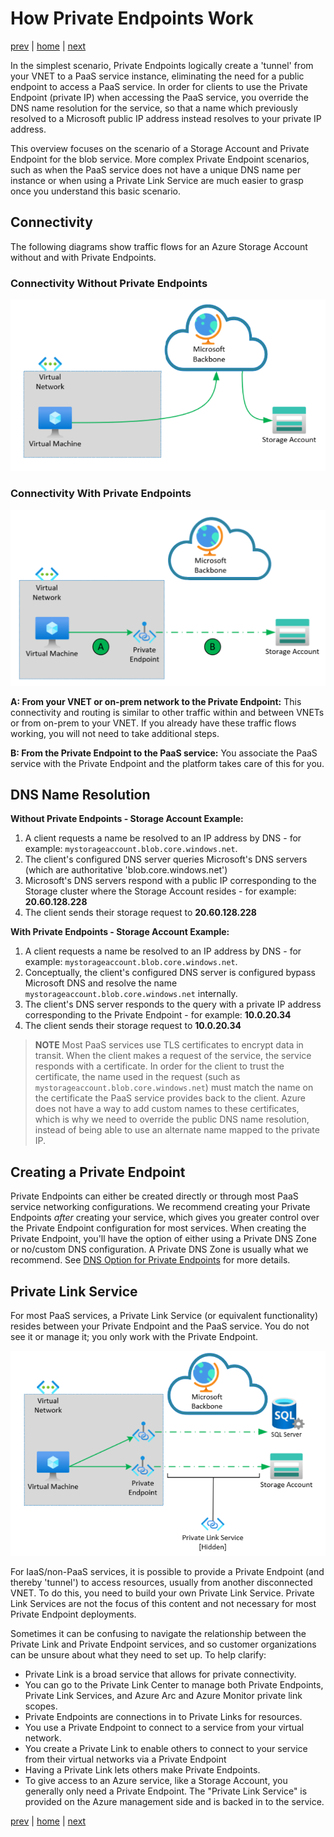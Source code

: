 # How Private Endpoints Work

[prev](./whyfta-pe.md) | [home](./readme.md)  | [next](./dns-pe-concepts.md)

In the simplest scenario, Private Endpoints logically create a 'tunnel' from your VNET to a PaaS service instance, eliminating the need for a public endpoint to access a PaaS service. In order for clients to use the Private Endpoint (private IP) when accessing the PaaS service, you override the DNS name resolution for the service, so that a name which previously resolved to a Microsoft public IP address instead resolves to your private IP address.

This overview focuses on the scenario of a Storage Account and Private Endpoint for the blob service. More complex Private Endpoint scenarios, such as when the PaaS service does not have a unique DNS name per instance or when using a Private Link Service are much easier to grasp once you understand this basic scenario.

## Connectivity

The following diagrams show traffic flows for an Azure Storage Account without and with Private Endpoints.

### **Connectivity Without Private Endpoints**

![Storage Account with No Private Endpoints](img/storage-account-no-pe.png)

### **Connectivity With Private Endpoints**

![Storage Account with Private Endpoints](img/storage-account-with-pe.png)

**A: From your VNET or on-prem network to the Private Endpoint:** This connectivity and routing is similar to other traffic within and between VNETs or from on-prem to your VNET. If you already have these traffic flows working, you will not need to take additional steps.

**B: From the Private Endpoint to the PaaS service:** You associate the PaaS service with the Private Endpoint and the platform takes care of this for you.

## DNS Name Resolution

**Without Private Endpoints - Storage Account Example:**

1. A client requests a name be resolved to an IP address by DNS - for example: `mystorageaccount.blob.core.windows.net`.
1. The client's configured DNS server queries Microsoft's DNS servers (which are authoritative 'blob.core.windows.net')
1. Microsoft's DNS servers respond with a public IP corresponding to the Storage cluster where the Storage Account resides - for example: **20.60.128.228**
1. The client sends their storage request to **20.60.128.228**

**With Private Endpoints - Storage Account Example:**

1. A client requests a name be resolved to an IP address by DNS - for example: `mystorageaccount.blob.core.windows.net`.
1. Conceptually, the client's configured DNS server is configured bypass Microsoft DNS and resolve the name `mystorageaccount.blob.core.windows.net` internally.
1. The client's DNS server responds to the query with a private IP address corresponding to the Private Endpoint - for example: **10.0.20.34**
1. The client sends their storage request to **10.0.20.34**

>**NOTE**
>Most PaaS services use TLS certificates to encrypt data in transit. When the client makes a request of the service, the service responds with a certificate. In order for the client to trust the certificate, the name used in the request (such as `mystorageaccount.blob.core.windows.net`) must match the name on the certificate the PaaS service provides back to the client. Azure does not have a way to add custom names to these certificates, which is why we need to override the public DNS name resolution, instead of being able to use an alternate name mapped to the private IP.

## Creating a Private Endpoint

Private Endpoints can either be created directly or through most PaaS service networking configurations. We recommend creating your Private Endpoints _after_ creating your service, which gives you greater control over the Private Endpoint configuration for most services. When creating the Private Endpoint, you'll have the option of either using a Private DNS Zone or no/custom DNS configuration. A Private DNS Zone is usually what we recommend. See [DNS Option for Private Endpoints](./DNS-pe.md) for more details.

## Private Link Service

For most PaaS services, a Private Link Service (or equivalent functionality) resides between your Private Endpoint and the PaaS service. You do not see it or manage it; you only work with the Private Endpoint.

![PaaS Service with 'Managed' Private Link Service](img/pe-overview-storage-pls.png)

For IaaS/non-PaaS services, it is possible to provide a Private Endpoint (and thereby 'tunnel') to access resources, usually from another disconnected VNET. To do this, you need to build your own Private Link Service. Private Link Services are not the focus of this content and not necessary for most Private Endpoint deployments.

Sometimes it can be confusing to navigate the relationship between the Private Link and Private Endpoint services, and so customer organizations can be unsure about what they need to set up.  To help clarify:

- Private Link is a broad service that allows for private connectivity.
- You can go to the Private Link Center to manage both Private Endpoints, Private Link Services, and Azure Arc and Azure Monitor private link scopes.
- Private Endpoints are connections in to Private Links for resources.
- You use a Private Endpoint to connect to a service from your virtual network.
- You create a Private Link to enable others to connect to your service from their virtual networks via a Private Endpoint
- Having a Private Link lets others make Private Endpoints.
- To give access to an Azure service, like a Storage Account, you generally only need a Private Endpoint.  The "Private Link Service" is provided on the Azure management side and is backed in to the service.

[prev](./why-ftape.md) | [home](./readme.md)  | [next](./dns-pe-concepts.md)
